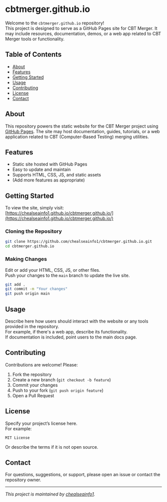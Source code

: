 # cbtmerger.github.io

Welcome to the `cbtmerger.github.io` repository!  
This project is designed to serve as a GitHub Pages site for CBT Merger. It may include resources, documentation, demos, or a web app related to CBT Merger tools or functionality.

## Table of Contents

- [About](#about)
- [Features](#features)
- [Getting Started](#getting-started)
- [Usage](#usage)
- [Contributing](#contributing)
- [License](#license)
- [Contact](#contact)

## About

This repository powers the static website for the CBT Merger project using [GitHub Pages](https://pages.github.com/). The site may host documentation, guides, tutorials, or a web application related to CBT (Computer-Based Testing) merging utilities.

## Features

- Static site hosted with GitHub Pages
- Easy to update and maintain
- Supports HTML, CSS, JS, and static assets
- (Add more features as appropriate)

## Getting Started

To view the site, simply visit:  
[https://chealseainfo1.github.io/cbtmerger.github.io/](https://chealseainfo1.github.io/cbtmerger.github.io/)

### Cloning the Repository

```bash
git clone https://github.com/chealseainfo1/cbtmerger.github.io.git
cd cbtmerger.github.io
```

### Making Changes

Edit or add your HTML, CSS, JS, or other files.  
Push your changes to the `main` branch to update the live site.

```bash
git add .
git commit -m "Your changes"
git push origin main
```

## Usage

Describe here how users should interact with the website or any tools provided in the repository.  
For example, if there's a web app, describe its functionality.  
If documentation is included, point users to the main docs page.

## Contributing

Contributions are welcome! Please:

1. Fork the repository
2. Create a new branch (`git checkout -b feature`)
3. Commit your changes
4. Push to your fork (`git push origin feature`)
5. Open a Pull Request

## License

Specify your project’s license here.  
For example:

```
MIT License
```

Or describe the terms if it is not open source.

## Contact

For questions, suggestions, or support, please open an issue or contact the repository owner.

---

_This project is maintained by [chealseainfo1](https://github.com/chealseainfo1)._
